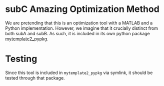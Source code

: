 subC Amazing Optimization Method
======================================
We are pretending that this is an optimization tool with a MATLAB and a Python
implementation.  However, we imagine that it crucially distinct from both subA
and subB.  As such, it is included in its own python package
[mytemplate2_pypkg](https://github.com/POptUS/template_repo/tree/main/mytemplate2_pypkg/src/mytemplate2).

Testing
=============================
Since this tool is included in `mytemplate2_pypkg` via symlink, it should be tested through that package.